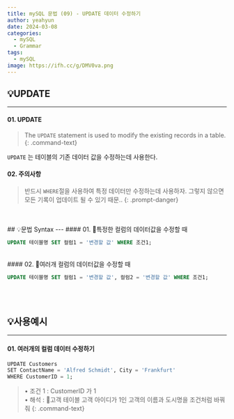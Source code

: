 ```yaml
---
title: mySQL 문법 (09) - UPDATE 데이터 수정하기
author: yeahyun
date: 2024-03-08
categories:
  - mySQL
  - Grammarㅤ
tags:
  - mySQL
image: https://ifh.cc/g/DMV0va.png
---
```

## 💡UPDATE
---
#### 01. UPDATE

>The `UPDATE` statement is used to modify the existing records in a table.
{: .command-text}

`UPDATE` 는 테이블의 기존 데이터 값을 수정하는데 사용한다.

#### 02. 주의사항

>반드시 `WHERE`절을 사용하여 특정 데이터만 수정하는데 사용하자. 그렇지 않으면 모든 기록이 업데이트 될 수 있기 때문..
{: .prompt-danger}

<br>
<br>
## 💡문법 Syntax
---
#### 01. 특정한 컬럼의 데이터값을 수정할 때

```sql
UPDATE 테이블명 SET 컬럼1 = '변경할 값' WHERE 조건1;
```

<br>
#### 02. 여러개 컬럼의 데이터값을 수정할 때

```sql
UPDATE 테이블명 SET 컬럼1 = '변경할 값', 컬럼2 = '변경할 값' WHERE 조건1;
```
<br>
<br>

## 💡사용예시
---
#### 01. 여러개의 컬럼 데이터 수정하기

```sql
UPDATE Customers  
SET ContactName = 'Alfred Schmidt', City = 'Frankfurt'  
WHERE CustomerID = 1;
```

>• 조건 1 : CustomerID 가 1  
>• 해석 : 고객 테이블 고객 아이디가 1인 고객의 이름과 도시명을 조건처럼 바꿔줘
{: .command-text}
